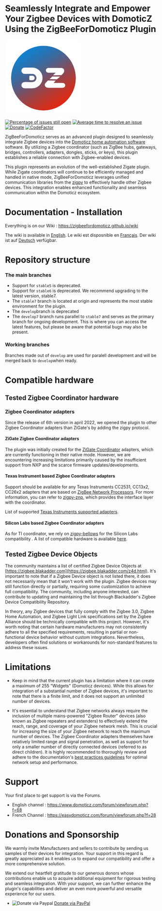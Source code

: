 # Seamlessly Integrate and Empower Your Zigbee Devices with DomoticZ Using the ZigBeeForDomoticz Plugin

![Zigbee for Domoticz](https://github.com/zigbeefordomoticz/Domoticz-Zigbee/blob/stable6/images/Z4D-200.png?raw=true )

[![Percentage of issues still open](http://isitmaintained.com/badge/open/zigbeefordomoticz/Domoticz-Zigbee.svg)](http://isitmaintained.com/project/zigbeefordomoticz/Domoticz-Zigbee "Percentage of issues still open")
[![Average time to resolve an issue](http://isitmaintained.com/badge/resolution/zigbeefordomoticz/Domoticz-Zigbee.svg)](http://isitmaintained.com/project/zigbeefordomoticz/Domoticz-Zigbee "Average time to resolve an issue")
[![Donate](https://img.shields.io/badge/Donate-PayPal-green.svg)](https://paypal.me/pipiche "Donate via PayPal")
[![CodeFactor](https://www.codefactor.io/repository/github/zigbeefordomoticz/domoticz-zigbee/badge/stable6)](https://www.codefactor.io/repository/github/zigbeefordomoticz/domoticz-zigbee/overview/stable6)

ZigBeeForDomoticz serves as an advanced plugin designed to seamlessly integrate Zigbee devices into the [Domoticz home automation software](https://www.domoticz.com/) software. By utilizing a Zigbee coordinator (such as ZigBee hubs, gateways, bridges, controllers, adapters, dongles, sticks, or keys), this plugin establishes a reliable connection with Zigbee-enabled devices.

This plugin represents an evolution of the well-established Zigate plugin. While Zigate coordinators will continue to be efficiently managed and handled in native mode, ZigBeeForDomoticz leverages unified communication libraries from the [zigpy](https://github.com/zigpy/zigpy) to effectively handle other Zigbee devices. This integration enables enhanced functionality and seamless communication within the Domoticz ecosystem.

# Documentation - Installation

Everything is on our Wiki : <https://zigbeefordomoticz.github.io/wiki>

The wiki is available in [English](https://zigbeefordomoticz.github.io/wiki/en-eng/).
Le wiki est disposnible en [Français](https://zigbeefordomoticz.github.io/wiki/fr-fr/).
Der wiki ist auf [Deutsch](https://zigbeefordomoticz.github.io/wiki/nl-dut/) verfügbar.

# Repository structure

### The main branches

* Support for `stable5` is deprecated.
* Support for `stable6` is deprecated. We recommend upgrading to the latest version, stable7.
* The `stable7` branch is located at origin and represents the most stable environment for the plugin.
* The `develop`branch is deprecated
* The `develop7` branch runs parallel to `stable7` and serves as the primary branch for ongoing development. This is where you can access the latest features, but please be aware that potential bugs may also be present.

### Working branches

Branches made out of `develop` are used for paralell development and will be merged back to `develop`when ready.

# Compatible hardware

## Tested Zigbee Coordinator hardware

### Zigbee Coordinator adapters

Since the release of 6th version in april 2022, we opened the plugin to other Zigbee Coordinator adapters than ZiGate's by adding the zigpy protocol.

#### ZiGate Zigbee Coordinator adapters

The plugin was initially created for the [ZiGate Coordinator](https://zigate.fr) adapters, which are currently functioning in their native mode. However, we are encountering increasing limitations primarily caused by the insufficient support from NXP and the scarce firmware updates/developments.

#### Texas Instrument based Zigbee Coordinator adapters

Support should be available for any Texas Instruments CC2531, CC13x2, CC26x2 adapters that are based on [ZigBee Network Processors](http://dev.ti.com/tirex/content/simplelink_zigbee_sdk_plugin_2_20_00_06/docs/zigbee_user_guide/html/zigbee/introduction.html). For more information, you can refer to [zigpy-znp](https://github.com/zigpy/zigpy-znp), which provides the interface layer with the coordinator.

List of supported [Texas Instruments supported adapters](https://www.zigbee2mqtt.io/guide/adapters/#recommended).

#### Silicon Labs based Zigbee Coordinator adapters

As for TI coordinator, we rely on [zigpy-bellows](https://github.com/zigpy/bellows) for the Silicon Labs compatibility . A list of compatible hardware is available [here](https://github.com/zigpy/bellows#hardware-requirement).

## Tested Zigbee Device Objects

The community maintains a list of certified Zigbee Device Objects at [https://zigbee.blakadder.com](https://zigbee.blakadder.com/z4d.html). It's important to note that if a Zigbee Device object is not listed there, it does not necessarily mean that it won't work with the plugin. Zigbee devices may still function directly or partially, requiring some customization to achieve full compatibility. The community, including anyone interested, can contribute to updating and maintaining the list through Blackadder's Zigbee Device Compatibility Repository.

In theory, any Zigbee devices that fully comply with the Zigbee 3.0, Zigbee Home Automation, and Zigbee Light Link specifications set by the Zigbee Alliance should be technically compatible with this project. However, it's worth noting that certain hardware manufacturers may not consistently adhere to all the specified requirements, resulting in partial or non-functional device behavior without custom integrations. Nevertheless, developers often find solutions or workarounds for non-standard features to address these issues.


# Limitations

* Keep in mind that the current plugin has a limitation where it can create a maximum of 255 "Widgets" (Domoticz devices). While this allows for integration of a substantial number of Zigbee devices, it's important to note that there is a finite limit, and it does not support an unlimited number of devices.

* It's essential to understand that Zigbee networks always require the inclusion of multiple mains-powered "Zigbee Router" devices (also known as Zigbee repeaters and extenders) to effectively extend the reach, range, and coverage of your Zigbee network mesh. This is crucial for increasing the size of your Zigbee network to reach the maximum number of devices. The Zigbee Coordinator adapters themselves have relatively limited range and signal penetration, as well as support for only a smaller number of directly connected devices (referred to as direct children). It is highly recommended to thoroughly review and adhere to the documentation's [best practices guidelines](https://zigbeefordomoticz.github.io/wiki/en-eng/HowTo_Build-a-ZigBee-network.html) for optimal network setup and performance.


# Support

Your first place to get support is via the Forums.

* English channel : <https://www.domoticz.com/forum/viewforum.php?f=68>
* French Channel : <https://easydomoticz.com/forum/viewforum.php?f=28>

# Donations and Sponsorship

We warmly invite Manufacturers and sellers to contribute by sending us samples of their devices for integration. Your support in this regard is greatly appreciated as it enables us to expand our compatibility and offer a more comprehensive solution.

We extend our heartfelt gratitude to our generous donors whose contributions enable us to acquire additional equipment for rigorous testing and seamless integration. With your support, we can further enhance the plugin's capabilities and deliver an even more powerful and versatile experience for our users.

* <img src="https://www.pipiche.fr//pp.svg" width="24" height="24" alt="Donate via Paypal"/> <a href="https://paypal.me/pipiche">Donate via PayPal</a>
<br/>
